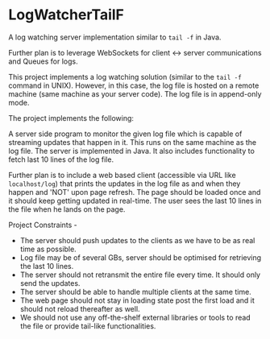 # LogWatcherTailF
A log watching server implementation similar to `tail -f` in Java.

Further plan is to leverage WebSockets for client <-> server communications and Queues for logs.


This project implements a log watching solution (similar to the `tail -f` command in UNIX). However, in this case, the log file is hosted on a remote machine (same machine as your server code). The log file is in append-only mode.

The project implements the following:

A server side program to monitor the given log file which is capable of streaming updates that happen in it. This runs on the same machine as the log file. The server is implemented in Java. It also includes functionality to fetch last 10 lines of the log file.

Further plan is to include a web based client (accessible via URL like `localhost/log`) that prints the updates in the log file as and when they happen and 'NOT' upon page refresh. The page should be loaded once and it should keep getting updated in real-time. The user sees the last 10 lines in the file when he lands on the page.

Project Constraints -
- The server should push updates to the clients as we have to be as real time as possible.
- Log file may be of several GBs, server should be optimised for retrieving the last 10 lines.
- The server should not retransmit the entire file every time. It should only send the updates.
- The server should be able to handle multiple clients at the same time.
- The web page should not stay in loading state post the first load and it should not reload thereafter as well.
- We should not use any off-the-shelf external libraries or tools to read the file or provide tail-like functionalities.
